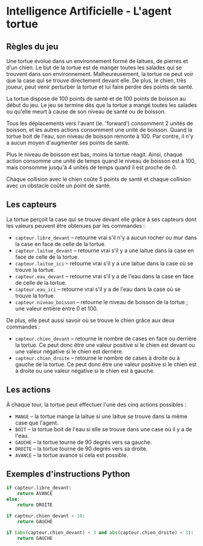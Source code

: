 # Intelligence Artificielle - L'agent tortue

## Règles du jeu

Une tortue évolue dans un environnement formé de laitues, de pierres et d'un chien. Le but de la tortue est de manger toutes les salades qui se trouvent dans son environnement. Malheureusement, la tortue ne peut voir que la case qui se trouve directement devant elle. De plus, le chien, très joueur, peut venir perturber la tortue et lui faire perdre des points de santé.

La tortue dispose de 100 points de santé et de 100 points de boisson au début du jeu. Le jeu se termine dès que la tortue a mangé toutes les salades ou qu'elle meurt à cause de son niveau de santé ou de boisson.

Tous les déplacements vers l'avant (ie. 'forward') consomment 2 unités de boisson, et les autres actions consomment une unité de boisson. Quand la tortue boit de l'eau, son niveau de boisson remonte à 100. Par contre, il n'y a aucun moyen d'augmenter ses points de santé.

Plus le niveau de boisson est bas, moins la tortue réagit. Ainsi, chaque action consomme une unité de temps quand le niveau de boisson est à 100, mais consomme jusqu'à 4 unités de temps quand il est proche de 0.

Chaque collision avec le chien coûte 5 points de santé et chaque collision avec un obstacle coûte un point de santé.

## Les capteurs

La tortue perçoit la case qui se trouve devant elle grâce à ses capteurs dont les valeurs peuvent être obtenues par les commandes :
- `capteur.libre_devant` – retourne vrai s'il n'y a aucun rocher ou mur dans la case en face de celle de la tortue.
- `capteur.laitue_devant` – retourne vrai s'il y a une laitue dans la case en face de celle de la tortue.
- `capteur.laitue_ici` – retourne vrai s'il y a une laitue dans la case où se trouve la tortue.
- `capteur.eau_devant` – retourne vrai s'il y a de l'eau dans la case en face de celle de la tortue.
- `capteur.eau_ici` – retourne vrai s'il y a de l'eau dans la case où se trouve la tortue.
- `capteur.niveau_boisson` – retourne le niveau de boisson de la tortue ; une valeur entière entre 0 et 100.

De plus, elle peut aussi savoir où se trouve le chien grâce aux deux commandes :
- `capteur.chien_devant` – retourne le nombre de cases en face ou derrière la tortue. Ce peut donc être une valeur positive si le chien est devant ou une valeur négative si le chien est derrière.
- `capteur.chien_droite` – retourne le nombre de cases à droite ou à gauche de la tortue. Ce peut donc être une valeur positive si le chien est à droite ou une valeur négative si le chien est à gauche.

## Les actions

À chaque tour, la tortue peut effectuer l'une des cinq actions possibles :
- `MANGE` – la tortue mange la laitue si une laitue se trouve dans la même case que l'agent.
- `BOIT` – la tortue boit de l'eau si elle se trouve dans une case où il y a de l'eau.
- `GAUCHE` – la tortue tourne de 90 degrés vers sa gauche.
- `DROITE` – la tortue tourne de 90 degrés vers sa droite.
- `AVANCE` – la tortue avance si cela est possible.

## Exemples d'instructions Python

```python
if capteur.libre_devant:
    return AVANCE
else:
    return DROITE

if capteur.chien_devant < 10:
    return GAUCHE

if (abs(capteur.chien_devant) < 3 and abs(capteur.chien_droite) < 3):
    return GAUCHE
